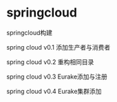 # springcloud
springcloud构建


spring cloud v0.1 添加生产者与消费者

spring cloud v0.2 重构相同目录

spring cloud v0.3 Eurake添加与注册

spring cloud v0.4 Eurake集群添加


